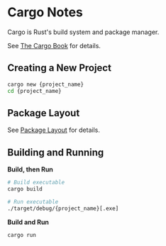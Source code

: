 # Cargo Notes

Cargo is Rust's build system and package manager.

See [The Cargo Book](https://doc.rust-lang.org/cargo/index.html) for details.

## Creating a New Project

```sh
cargo new {project_name}
cd {project_name}
```

## Package Layout

See [Package Layout](https://doc.rust-lang.org/cargo/guide/project-layout.html) for details.

## Building and Running

**Build, then Run**

```sh
# Build executable
cargo build

# Run executable
./target/debug/{project_name}[.exe]
```

**Build and Run**

```sh
cargo run
```
